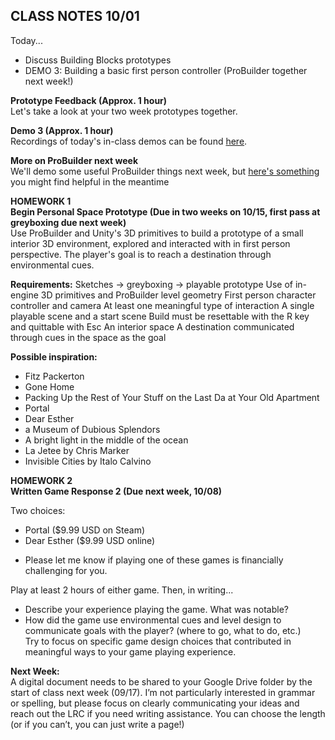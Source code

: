 ## CLASS NOTES 10/01

Today...
- Discuss Building Blocks prototypes
- DEMO 3: Building a basic first person controller (ProBuilder together next week!)

__Prototype Feedback (Approx. 1 hour)__  
Let's take a look at your two week prototypes together.

__Demo 3 (Approx. 1 hour)__  
Recordings of today's in-class demos can be found [here](https://www.youtube.com/playlist?list=PL42xm44H83rIC-IhhYhQMm8gyuUpd8-pF).

__More on ProBuilder next week__  
We'll demo some useful ProBuilder things next week, but [here's something](https://www.youtube.com/watch?v=CBa_opm3_GM) you might find helpful in the meantime

__HOMEWORK 1__  
__Begin Personal Space Prototype (Due in two weeks on  10/15, first pass at greyboxing due next week)__  
Use ProBuilder and Unity's 3D primitives to build a prototype of a small interior 3D environment, explored and interacted with in first person perspective. The player's goal is to reach a destination through environmental cues.

__Requirements:__
Sketches -> greyboxing -> playable prototype
Use of in-engine 3D primitives and ProBuilder level geometry
First person character controller and camera
At least one meaningful type of interaction
A single playable scene and a start scene
Build must be resettable with the R key and quittable with Esc
An interior space
A destination communicated through cues in the space as the goal

__Possible inspiration:__
- Fitz Packerton
- Gone Home
- Packing Up the Rest of Your Stuff on the Last Da at Your Old Apartment
- Portal
- Dear Esther
- a Museum of Dubious Splendors
- A bright light in the middle of the ocean
- La Jetee by Chris Marker
- Invisible Cities by Italo Calvino

__HOMEWORK 2__  
__Written Game Response 2 (Due next week, 10/08)__  

Two choices:
- Portal ($9.99 USD on Steam)
- Dear Esther ($9.99 USD online)
* Please let me know if playing one of these games is financially challenging for you.  

Play at least 2 hours of either game. Then, in writing...
- Describe your experience playing the game. What was notable?
- How did the game use environmental cues and level design to communicate goals with the player? (where to go, what to do, etc.)  
Try to focus on specific game design choices that contributed in meaningful ways to your game playing experience.

__Next Week:__  
A digital document needs to be shared to your Google Drive folder by the start of class next week (09/17). I’m not particularly interested in grammar or spelling, but please focus on clearly communicating your ideas and reach out the LRC if you need writing assistance. You can choose the length (or if you can’t, you can just write a page!)
